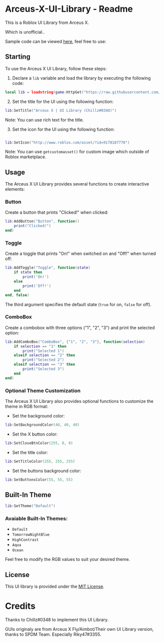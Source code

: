 # Arceus-X-UI-Library - Readme

This is a Roblox UI Library from Arceus X.

Which is unofficial..

Sample code can be viewed [here](https://github.com/AZYsGithub/Arceus-X-UI-Library/blob/main/sample.lua), feel free to use:

## Starting

To use the Arceus X UI Library, follow these steps:

1. Declare a `lib` variable and load the library by executing the following code:

```lua
local lib = loadstring(game:HttpGet("https://raw.githubusercontent.com/AZYsGithub/Arceus-X-UI-Library/main/source.lua"))()
```

2. Set the title for the UI using the following function:

```lua
lib:SetTitle("Arceus X | UI Library (Chillz#0348)")

```

Note: You can use rich text for the title.


3. Set the icon for the UI using the following function:

```lua

lib:SetIcon("http://www.roblox.com/asset/?id=9178187770")

```

Note: You can use `getcustomasset()` for custom image which outside of Roblox marketplace.


## Usage

The Arceus X UI Library provides several functions to create interactive elements:

### Button

Create a button that prints "Clicked!" when clicked:

```lua
lib:AddButton("Button", function()
    print("Clicked!")
end)
```

### Toggle

Create a toggle that prints "On!" when switched on and "Off!" when turned off:

```lua
lib:AddToggle("Toggle", function(state)
    if state then
        print('On!')
    else
        print('Off!')
    end
end, false)
```

The third argument specifies the default state (`true` for on, `false` for off).

### ComboBox

Create a combobox with three options ("1", "2", "3") and print the selected option:

```lua
lib:AddComboBox("ComboBox", {"1", "2", "3"}, function(selection)
    if selection == "1" then
        print("Selected 1")
    elseif selection == "2" then
        print("Selected 2")
    elseif selection == "3" then
        print("Selected 3")
    end
end)
```

### Optional Theme Customization

The Arceus X UI Library also provides optional functions to customize the theme in RGB format:

- Set the background color:

```lua
lib:SetBackgroundColor(40, 40, 40)
```

- Set the X button color:

```lua
lib:SetCloseBtnColor(255, 0, 0)
```

- Set the title color:

```lua
lib:SetTitleColor(255, 255, 255)
```

- Set the buttons background color:

```lua
lib:SetButtonsColor(55, 55, 55)
```

## Built-In Theme

```lua
lib:SetTheme("Default")
```

### Avaiable Built-In Themes:
- `Default`
- `TomorrowNightBlue`
- `HighContrast`
- `Aqua`
- `Ocean`

Feel free to modify the RGB values to suit your desired theme.

## License

This UI library is provided under the [MIT License](LICENSE).

# Credits
Thanks to Chillz#0348 to implement this UI Library.

GUIs originaly are from Arceus X Fly/Aimbot/Their own UI Library version, thanks to SPDM Team. Especially Riky47#3355.
